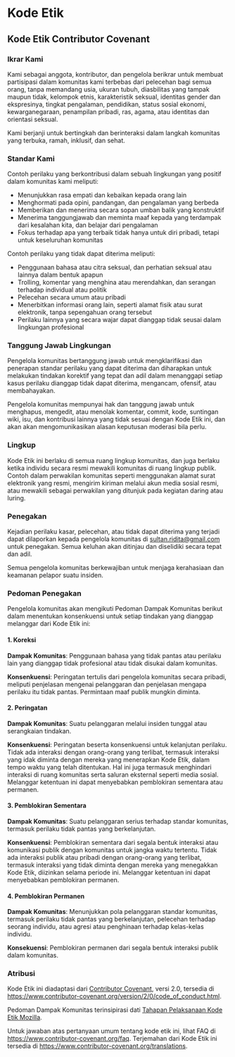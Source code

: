 # Kode Etik

## Kode Etik Contributor Covenant

### Ikrar Kami

Kami sebagai anggota, kontributor, dan pengelola berikrar untuk membuat partisipasi dalam komunitas kami terbebas dari pelecehan bagi semua orang, tanpa memandang usia, ukuran tubuh, diasbilitas yang tampak maupun tidak, kelompok etnis, karakteristik seksual, identitas gender dan ekspresinya, tingkat pengalaman, pendidikan, status sosial ekonomi, kewarganegaraan, penampilan pribadi, ras, agama, atau identitas dan orientasi seksual.

Kami berjanji untuk bertingkah dan berinteraksi dalam langkah komunitas yang terbuka, ramah, inklusif, dan sehat.

### Standar Kami

Contoh perilaku yang berkontribusi dalam sebuah lingkungan yang positif dalam komunitas kami meliputi:

* Menunjukkan rasa empati dan kebaikan kepada orang lain
* Menghormati pada opini, pandangan, dan pengalaman yang berbeda
* Memberikan dan menerima secara sopan umban balik yang konstruktif
* Menerima tanggungjawab dan meminta maaf kepada yang terdampak dari kesalahan   kita, dan belajar dari pengalaman
* Fokus terhadap apa yang terbaik tidak hanya untuk diri pribadi, tetapi untuk   keseluruhan komunitas

Contoh perilaku yang tidak dapat diterima meliputi:

* Penggunaan bahasa atau citra seksual, dan perhatian seksual atau lainnya   dalam bentuk apapun
* Trolling, komentar yang menghina atau merendahkan, dan serangan terhadap   individual atau politik
* Pelecehan secara umum atau pribadi
* Menerbitkan informasi orang lain, seperti alamat fisik atau surat elektronik, tanpa sepengahuan orang tersebut
* Perilaku lainnya yang secara wajar dapat dianggap tidak seusai dalam lingkungan profesional

### Tanggung Jawab Lingkungan

Pengelola komunitas bertanggung jawab untuk mengklarifikasi dan penerapan standar perilaku yang dapat diterima dan diharapkan untuk melakukan tindakan korektif yang tepat dan adil dalam menanggapi setiap kasus perilaku dianggap tidak dapat diterima, mengancam, ofensif, atau membahayakan.

Pengelola komunitas mempunyai hak dan tanggung jawab untuk menghapus, mengedit, atau menolak komentar, commit, kode, suntingan wiki, isu, dan kontribusi lainnya yang tidak sesuai dengan Kode Etik ini, dan akan akan mengomunikasikan alasan keputusan moderasi bila perlu.

### Lingkup

Kode Etik ini berlaku di semua ruang lingkup komunitas, dan juga berlaku ketika individu secara resmi mewakili komunitas di ruang lingkup publik. Contoh dalam perwakilan komunitas seperti menggunakan alamat surat elektronik yang resmi, mengirim kiriman melalui akun media sosial resmi, atau mewakili sebagai perwakilan yang ditunjuk pada kegiatan daring atau luring.

### Penegakan


Kejadian perilaku kasar, pelecehan, atau tidak dapat diterima yang terjadi dapat dilaporkan kepada pengelola komunitas di [sultan.ridita@gmail.com](mailto:sultan.ridita@gmail.com) untuk penegakan. Semua keluhan akan ditinjau dan diselidiki secara tepat dan adil.

Semua pengelola komunitas berkewajiban untuk menjaga kerahasiaan dan keamanan pelapor suatu insiden.

### Pedoman Penegakan

Pengelola komunitas akan mengikuti Pedoman Dampak Komunitas berikut dalam menentukan konsenkuensi untuk setiap tindakan yang dianggap melanggar dari Kode Etik ini:

#### 1. Koreksi

**Dampak Komunitas**: Penggunaan bahasa yang tidak pantas atau perilaku lain yang dianggap tidak profesional atau tidak disukai dalam komunitas.

**Konsenkuensi**: Peringatan tertulis dari pengelola komunitas secara pribadi, meliputi penjelasan mengenai pelanggaran dan penjelasan mengapa perilaku itu tidak pantas. Permintaan maaf publik mungkin diminta.

#### 2. Peringatan

**Dampak Komunitas**: Suatu pelanggaran melalui insiden tunggal atau serangkaian tindakan.

**Konsenkuensi**: Peringatan beserta konsenkuensi untuk kelanjutan perilaku. Tidak ada interaksi dengan orang-orang yang terlibat, termasuk interaksi yang idak diminta dengan mereka yang menerapkan Kode Etik, dalam tempo waktu yang telah ditentukan. Hal ini juga termasuk menghindari interaksi di ruang komunitas serta saluran eksternal seperti media sosial. Melanggar ketentuan ini dapat menyebabkan pemblokiran sementara atau permanen.

#### 3. Pemblokiran Sementara

**Dampak Komunitas**: Suatu pelanggaran serius terhadap standar komunitas, termasuk perilaku tidak pantas yang berkelanjutan.

**Konsenkuensi**: Pemblokiran sementara dari segala bentuk interaksi atau komunikasi publik dengan komunitas untuk jangka waktu tertentu. Tidak ada interaksi publik atau pribadi dengan orang-orang yang terlibat, termasuk interaksi yang tidak diminta dengan mereka yang menegakkan Kode Etik, diizinkan selama periode ini. Melanggar ketentuan ini dapat menyebabkan pemblokiran permanen.

#### 4. Pemblokiran Permanen

**Dampak Komunitas**: Menunjukkan pola pelanggaran standar komunitas, termasuk perilaku tidak pantas yang berkelanjutan, pelecehan terhadap seorang individu, atau agresi atau penghinaan terhadap kelas-kelas individu.

**Konsekuensi**: Pemblokiran permanen dari segala bentuk interaksi publik dalam komunitas.

### Atribusi

Kode Etik ini diadaptasi dari [Contributor Covenant][homepage], versi 2.0, tersedia di https://www.contributor-covenant.org/version/2/0/code_of_conduct.html.

Pedoman Dampak Komunitas terinsipirasi dati [Tahapan Pelaksanaan Kode Etik Mozilla](https://github.com/mozilla/diversity).

[homepage]: https://www.contributor-covenant.org

Untuk jawaban atas pertanyaan umum tentang kode etik ini, lihat FAQ di
https://www.contributor-covenant.org/faq. Terjemahan dari Kode Etik ini tersedia
di https://www.contributor-covenant.org/translations.